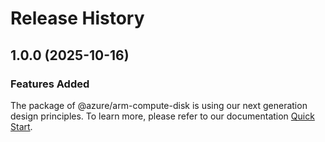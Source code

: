 # Release History
    
## 1.0.0 (2025-10-16)

### Features Added

The package of @azure/arm-compute-disk is using our next generation design principles. To learn more, please refer to our documentation [Quick Start](https://aka.ms/azsdk/js/mgmt/quickstart).
